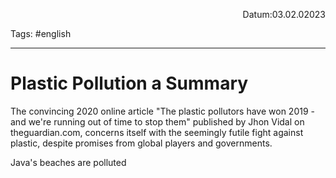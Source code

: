<p align="right">Datum:03.02.02023</p>

Tags: #english 

---
# Plastic Pollution a Summary
 The convincing 2020 online article "The plastic pollutors have won 2019 - and we're running out of time to stop them" published by Jhon Vidal on theguardian.com, concerns itself with the seemingly futile fight against plastic, despite promises from global players and governments.

Java's beaches are polluted 


